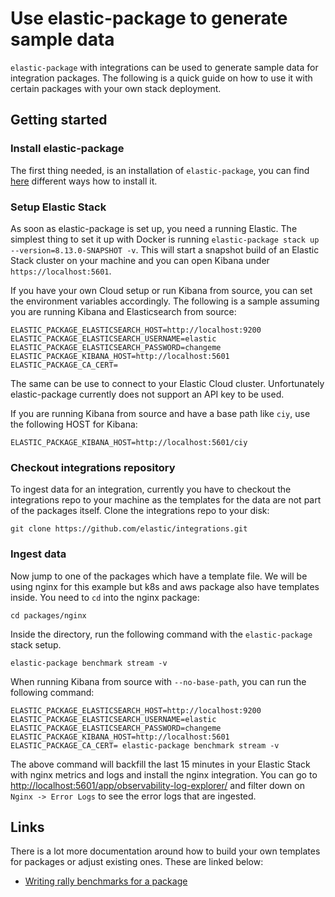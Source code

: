 # Use elastic-package to generate sample data

`elastic-package` with integrations can be used to generate sample data for integration packages. The following is a quick guide on how to use it with certain packages with your own stack deployment.

## Getting started

### Install elastic-package

The first thing needed, is an installation of `elastic-package`, you can find [here](https://github.com/elastic/elastic-package/tree/main?tab=readme-ov-file#getting-started) different ways how to install it.

### Setup Elastic Stack

As soon as elastic-package is set up, you need a running Elastic. The simplest thing to set it up with Docker is running `elastic-package stack up --version=8.13.0-SNAPSHOT -v`. This will start a snapshot build of an Elastic Stack cluster on your machine and you can open Kibana under `https://localhost:5601`.

If you have your own Cloud setup or run Kibana from source, you can set the environment variables accordingly. The following is a sample assuming you are running Kibana and Elasticsearch from source: 

```
ELASTIC_PACKAGE_ELASTICSEARCH_HOST=http://localhost:9200
ELASTIC_PACKAGE_ELASTICSEARCH_USERNAME=elastic
ELASTIC_PACKAGE_ELASTICSEARCH_PASSWORD=changeme
ELASTIC_PACKAGE_KIBANA_HOST=http://localhost:5601
ELASTIC_PACKAGE_CA_CERT=
```

The same can be use to connect to your Elastic Cloud cluster. Unfortunately elastic-package currently does not support an API key to be used.

If you are running Kibana from source and have a base path like `ciy`, use the following HOST for Kibana:

```
ELASTIC_PACKAGE_KIBANA_HOST=http://localhost:5601/ciy
```

### Checkout integrations repository

To ingest data for an integration, currently you have to checkout the integrations repo to your machine as the templates for the data are not part of the packages itself. Clone the integrations repo to your disk:

```
git clone https://github.com/elastic/integrations.git
```

### Ingest data

Now jump to one of the packages which have a template file. We will be using nginx for this example but k8s and aws package also have templates inside. You need to `cd` into the nginx package:

```
cd packages/nginx
```

Inside the directory, run the following command with the `elastic-package` stack setup.

```
elastic-package benchmark stream -v
```

When running Kibana from source with `--no-base-path`, you can run the following command:

```
ELASTIC_PACKAGE_ELASTICSEARCH_HOST=http://localhost:9200 ELASTIC_PACKAGE_ELASTICSEARCH_USERNAME=elastic ELASTIC_PACKAGE_ELASTICSEARCH_PASSWORD=changeme ELASTIC_PACKAGE_KIBANA_HOST=http://localhost:5601 ELASTIC_PACKAGE_CA_CERT= elastic-package benchmark stream -v
```


The above command will backfill the last 15 minutes in your Elastic Stack with nginx metrics and logs and install the nginx integration. You can go to [http://localhost:5601/app/observability-log-explorer/](http://localhost:5601/app/observability-log-explorer/) and filter down on `Nginx -> Error Logs` to see the error logs that are ingested.



## Links

There is a lot more documentation around how to build your own templates for packages or adjust existing ones. These are linked below:

* [Writing rally benchmarks for a package](https://github.com/elastic/elastic-package/blob/main/docs/howto/rally_benchmarking.md)